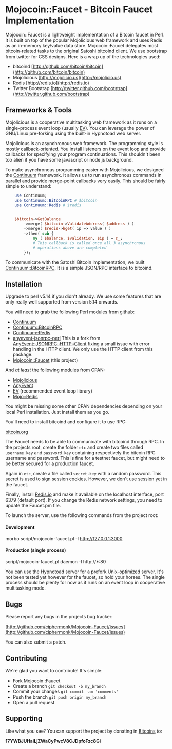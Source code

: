 # Mojocoin::Faucet - Bitcoin Faucet Implementation

Mojocoin::Faucet is a lightweight implementation of a Bitcoin faucet
in Perl. It is built on top of the popular Mojolicious web framework
and uses Redis as an in-memory key/value data store. Mojocoin::Faucet
delegates most bitcoin-related tasks to the original Satoshi bitcoind
client. We use bootstrap from twitter for CSS designs. Here is a wrap
up of the technologies used:

- bitcoind [http://github.com/bitcoin/bitcoin](http://github.com/bitcoin/bitcoin)
- Mojolicious [http://mojolicio.us](http://mojolicio.us)
- Redis [http://redis.io](http://redis.io)
- Twitter Bootstrap [http://twitter.github.com/bootstrap](http://twitter.github.com/bootstrap)

## Frameworks & Tools

Mojolicious is a cooperative multitasking web framework as it runs on
a single-process event loop (usually [EV](http://search.cpan.org/perldoc?EV)). You can leverage the
power of GNU/Linux pre-forking using the built-in Hypnotoad web
server.

Mojolicious is an asynchronous web framework. The programming style is
mostly callback-oriented. You install listeners on the event loop and
provide callbacks for specifying your program continuations. This
shouldn't been too alien if you have some javascript or node.js
background. 

To make asynchronous programming easier with Mojolicious, we designed
the [Continuum](http://github.com/ciphermonk/Continuum) framework. It
allows us to run asynchronous commands in parallel and provide
merge-point callbacks very easily.  This should be fairly simple to
understand: 

```perl
    use Continuum;
    use Continuum::BitcoinRPC # $bitcoin
    use Continuum::Redis # $redis
    

    $bitcoin->GetBalance
        ->merge( $bitcoin->ValidateAddress( $address ) )
        ->merge( $redis->hget( ip => value ) )
        ->then( sub { 
            my ( $balance, $validation, $ip ) = @_;
            # This callback is called once all 3 asynchronous
            # operations above are completed
        });
```

To communicate with the Satoshi Bitcoin implementation, we built
[Continuum::BitcoinRPC](http://github.com/ciphermonk/Continuum-BitcoinRPC).
It is a simple JSON/RPC interface to bitcoind.

## Installation

Upgrade to perl v5.14 if you didn't already. We use some features that
are only really well supported from version 5.14 onwards.

You will need to grab the following Perl modules from github:

- [Continuum](http://github.com/ciphermonk/Continuum)
- [Continuum::BitcoinRPC](http://github.com/ciphermonk/Continuum-BitcoinRPC)
- [Continuum::Redis](http://github.com/ciphermonk/Continuum-Redis)
- [anyevent-jsonrpc-perl](http://github.com/ciphermonk/anyevent-jsonrpc-perl)
This is a fork from [AnyEvent::JSONRPC::HTTP::Client](http://search.cpan.org/perldoc?AnyEvent::JSONRPC::HTTP::Client) fixing a small
issue with error handling in the HTTP client. We only use the HTTP
client from this package.
- [Mojocoin::Faucet](http://github.com/ciphermonk/Mojocoin-Faucet) (this
project)

And _at least_ the following modules from CPAN:

- [Mojolicious](http://search.cpan.org/perldoc?Mojolicious)
- [AnyEvent](http://search.cpan.org/perldoc?AnyEvent)
- [EV](http://search.cpan.org/perldoc?EV) (recommended event loop library)
- [Mojo::Redis](http://search.cpan.org/perldoc?Mojo::Redis)

You might be missing some other CPAN dependencies depending on your
local Perl installation. Just install them as you go.

You'll need to install bitcoind and configure it to use RPC:

[bitcoin.org](http://bitcoin.org)

The Faucet needs to be able to communicate with bitcoind through RPC.
In the projects root, create the folder `etc` and create two files
called `username.key` and `password.key` containing respectively the
bitcoin RPC username and password. This is fine for a testnet faucet,
but might need to be better secured for a production faucet. 

Again in `etc`, create a file called `secret.key` with a random
password. This secret is used to sign session cookies. However, we
don't use session yet in the faucet.

Finally, install [Redis.io](http://redis.io) and make it available on
the localhost interface, port 6379 (default port). If you change the
Redis network settings, you need to update the Faucet.pm file. 

To launch the server, use the following commands from the project root:

#### Development

morbo script/mojocoin-faucet.pl -l http://127.0.0.1:3000

#### Production (single process)

script/mojocoin-faucet.pl daemon -l http://\*:80

You can use the Hypnotoad server for a prefork Unix-optimized server.
It's not been tested yet however for the faucet, so hold your horses.
The single process should be plenty for now as it runs on an event
loop in cooperative multitasking mode. 

## Bugs

Please report any bugs in the projects bug tracker:

[http://github.com/ciphermonk/Mojocoin-Faucet/issues](http://github.com/ciphermonk/Mojocoin-Faucet/issues)

You can also submit a patch.

## Contributing

We're glad you want to contribute! It's simple:

- Fork Mojocoin::Faucet
- Create a branch `git checkout -b my_branch`
- Commit your changes `git commit -am 'comments'`
- Push the branch `git push origin my_branch`
- Open a pull request

## Supporting

Like what you see? You can support the project by donating in
[Bitcoins](http://www.weusecoins.com/) to:

__17YWBJUHaiLjZWaCyPwcV8CJDpfoFzc8Gi__
